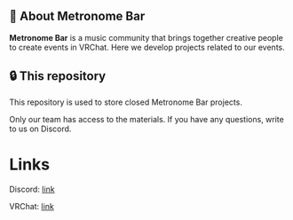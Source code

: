 ## 🎵 About Metronome Bar

**Metronome Bar** is a music community that brings together creative people to create events in VRChat. Here we develop projects related to our events.

## 🔒 This repository

This repository is used to store closed Metronome Bar projects.

Only our team has access to the materials. If you have any questions, write to us on Discord.

# Links

Discord: [link](https://discord.gg/M5QZ3dwC63)

VRChat: [link](https://vrc.group/MUSIC.3773)
